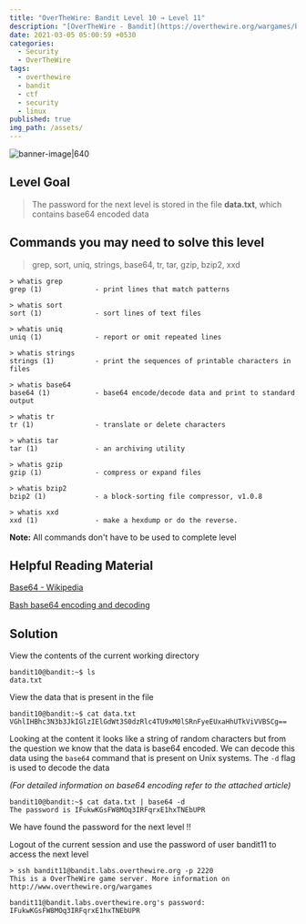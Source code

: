 ```yaml
---
title: "OverTheWire: Bandit Level 10 → Level 11"
description: "[OverTheWire - Bandit](https://overthewire.org/wargames/bandit/bandit11.html)"
date: 2021-03-05 05:00:59 +0530
categories:
  - Security
  - OverTheWire
tags:
  - overthewire
  - bandit
  - ctf
  - security
  - linux
published: true
img_path: /assets/
---
```


![banner-image|640](overthewire-banner.png)

## Level Goal

> The password for the next level is stored in the file **data.txt**, which contains base64 encoded data

## Commands you may need to solve this level

> grep, sort, uniq, strings, base64, tr, tar, gzip, bzip2, xxd

```
> whatis grep  
grep (1)             - print lines that match patterns

> whatis sort  
sort (1)             - sort lines of text files

> whatis uniq  
uniq (1)             - report or omit repeated lines

> whatis strings  
strings (1)          - print the sequences of printable characters in files

> whatis base64  
base64 (1)           - base64 encode/decode data and print to standard output

> whatis tr  
tr (1)               - translate or delete characters

> whatis tar  
tar (1)              - an archiving utility

> whatis gzip  
gzip (1)             - compress or expand files

> whatis bzip2  
bzip2 (1)            - a block-sorting file compressor, v1.0.8

> whatis xxd  
xxd (1)              - make a hexdump or do the reverse.
```

**Note:** All commands don't have to be used to complete level

## Helpful Reading Material

[Base64 - Wikipedia](https://en.wikipedia.org/wiki/Base64)

[Bash base64 encoding and decoding](https://linuxhint.com/bash_base64_encode_decode/)

## Solution

View the contents of the current working directory

```
bandit10@bandit:~$ ls  
data.txt
```

View the data that is present in the file

```
bandit10@bandit:~$ cat data.txt  
VGhlIHBhc3N3b3JkIGlzIElGdWt3S0dzRlc4TU9xM0lSRnFyeEUxaHhUTkViVVBSCg==
```

Looking at the content it looks like a string of random characters but from the question we know that the data is base64 encoded. We can decode this data using the `base64` command that is present on Unix systems. The `-d` flag is used to decode the data

_(For detailed information on base64 encoding refer to the attached article)_

```
bandit10@bandit:~$ cat data.txt | base64 -d  
The password is IFukwKGsFW8MOq3IRFqrxE1hxTNEbUPR
```

We have found the password for the next level !!

Logout of the current session and use the password of user bandit11 to access the next level

```
> ssh bandit11@bandit.labs.overthewire.org -p 2220  
This is a OverTheWire game server. More information on http://www.overthewire.org/wargames

bandit11@bandit.labs.overthewire.org's password: IFukwKGsFW8MOq3IRFqrxE1hxTNEbUPR
```